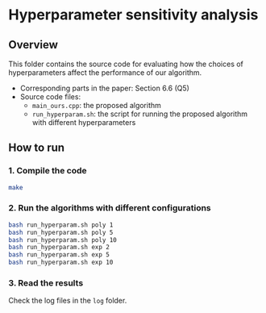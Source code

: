 # Hyperparameter sensitivity analysis

## Overview

This folder contains the source code for evaluating how the choices of hyperparameters affect the performance of our algorithm.

- Corresponding parts in the paper: Section 6.6 (Q5)
- Source code files:  
  - `main_ours.cpp`: the proposed algorithm
  - `run_hyperparam.sh`: the script for running the proposed algorithm with different hyperparameters

## How to run

### 1. Compile the code

```bash
make
```

### 2. Run the algorithms with different configurations

```bash
bash run_hyperparam.sh poly 1
bash run_hyperparam.sh poly 5
bash run_hyperparam.sh poly 10
bash run_hyperparam.sh exp 2
bash run_hyperparam.sh exp 5
bash run_hyperparam.sh exp 10
```

### 3. Read the results

Check the log files in the `log` folder.
